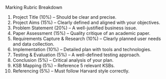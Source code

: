 Marking Rubric Breakdown 

1. Project Title (10%) – Should be clear and precise. 
2. Project Aims (15%) – Clearly defined and aligned with your objectives. 
3. Problem Statement (20%) – A well-justified business issue. 
4. Paper Assessment (15%) – Quality critique of an academic paper. 
5. Requirements Capture & Research (10%) – Clearly planned user needs and data collection. 
6. Implementation (10%) – Detailed plan with tools and technologies. 
7. Testing & Evaluation (5%) – A well-defined testing approach. 
8. Conclusion (5%) – Critical analysis of your plan. 
9. KSB Mapping (5%) – Reference 5 relevant KSBs. 
10. Referencing (5%) – Must follow Harvard style correctly. 
